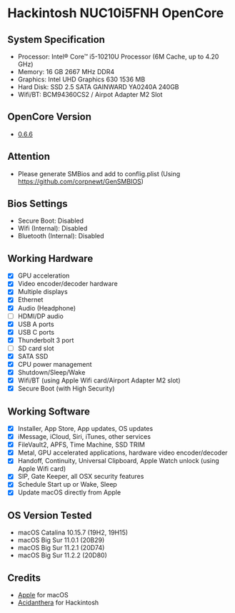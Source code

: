 # Hackintosh NUC10i5FNH OpenCore

## System Specification
- Processor: Intel® Core™ i5-10210U Processor (6M Cache, up to 4.20 GHz)
- Memory: 16 GB 2667 MHz DDR4
- Graphics: Intel UHD Graphics 630 1536 MB
- Hard Disk: SSD 2.5 SATA GAINWARD YA0240A 240GB
- Wifi/BT: BCM94360CS2 / Airpot Adapter M2 Slot

## OpenCore Version
- [0.6.6](https://github.com/acidanthera/OpenCorePkg/releases/tag/0.6.6)

## Attention
- Please generate SMBios and add to conflig.plist (Using https://github.com/corpnewt/GenSMBIOS)

## Bios Settings
- Secure Boot: Disabled
- Wifi (Internal): Disabled
- Bluetooth (Internal): Disabled

## Working Hardware

* [x] GPU acceleration
* [x] Video encoder/decoder hardware
* [x] Multiple displays
* [x] Ethernet
* [x] Audio \(Headphone\)
* [ ] HDMI/DP audio
* [x] USB A ports
* [x] USB C ports
* [x] Thunderbolt 3 port
* [ ] SD card slot
* [x] SATA SSD
* [x] CPU power management
* [x] Shutdown/Sleep/Wake
* [x] Wifi/BT \(using Apple Wifi card/Airport Adapter M2 slot\)
* [x] Secure Boot \(with High Security\)

## Working Software

* [x] Installer, App Store, App updates, OS updates
* [x] iMessage, iCloud, Siri, iTunes, other services
* [x] FileVault2, APFS, Time Machine, SSD TRIM
* [x] Metal, GPU accelerated applications, hardware video encoder/decoder
* [x] Handoff, Continuity, Universal Clipboard, Apple Watch unlock \(using Apple Wifi card\)
* [x] SIP, Gate Keeper, all OSX security features
* [x] Schedule Start up or Wake, Sleep
* [x] Update macOS directly from Apple

## OS Version Tested
- macOS Catalina 10.15.7 (19H2, 19H15)
- macOS Big Sur 11.0.1 (20B29)
- macOS Big Sur 11.2.1 (20D74)
- macOS Big Sur 11.2.2 (20D80)

## Credits
- [Apple](https://www.apple.com) for macOS  
- [Acidanthera](https://github.com/acidanthera) for Hackintosh
